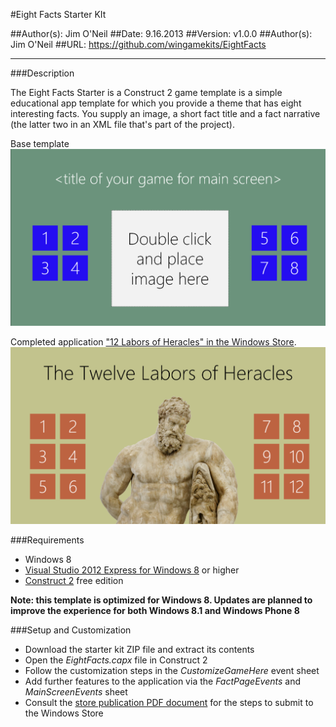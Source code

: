 #Eight Facts Starter KIt

##Author(s): Jim O'Neil
##Date: 9.16.2013
##Version: v1.0.0
##Author(s): Jim O'Neil
##URL: https://github.com/wingamekits/EightFacts

----------
###Description

The Eight Facts Starter is a Construct 2 game template is a simple educational app template for which you provide a theme that has eight interesting facts. You supply an image, a short fact title and a fact narrative (the latter two in an XML file that's part of the project).

Base template
![Template](8facts.png)

Completed application ["12 Labors of Heracles" in the Windows Store][4].
![Completed application](8facts2.png)


###Requirements

 - Windows 8
 - [Visual Studio 2012 Express for Windows 8][1] or higher
 - [Construct 2][1] free edition
 
**Note: this template is optimized for Windows 8. Updates are planned to improve the experience for both Windows 8.1 and Windows Phone 8** 

###Setup and Customization
 - Download the starter kit ZIP file and extract its contents
 - Open the *EightFacts.capx* file in Construct 2
 - Follow the customization steps in the *CustomizeGameHere* event sheet
 - Add further features to the application via the *FactPageEvents* and *MainScreenEvents* sheet
 - Consult the [store publication PDF document][3] for the steps to submit to the Windows Store
 
[1]:http://www.microsoft.com/visualstudio/eng/products/visual-studio-express-for-windows-8 "Visual Studio 2012 Express for Windows 8"
[2]:http://scirra.com/construct2
[3]:https://github.com/jimoneil/Construct-2/blob/master/Scirra2Store.pdf?raw=true
[4]:http://apps.microsoft.com/windows/en-US/app/the-twelve-labors-of-heracles/21df58e4-8827-450b-bb9e-6686ad94d105
